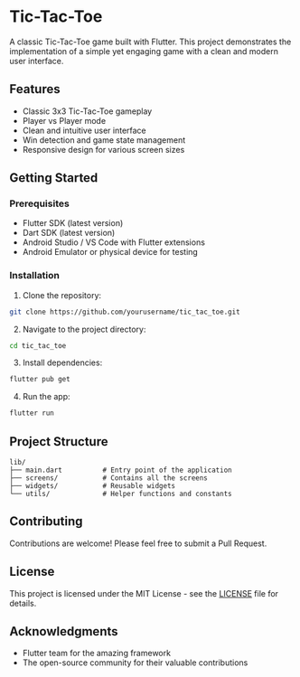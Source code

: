 # Tic-Tac-Toe

A classic Tic-Tac-Toe game built with Flutter. This project demonstrates the implementation of a simple yet engaging game with a clean and modern user interface.

## Features

- Classic 3x3 Tic-Tac-Toe gameplay
- Player vs Player mode
- Clean and intuitive user interface
- Win detection and game state management
- Responsive design for various screen sizes

## Getting Started

### Prerequisites

- Flutter SDK (latest version)
- Dart SDK (latest version)
- Android Studio / VS Code with Flutter extensions
- Android Emulator or physical device for testing

### Installation

1. Clone the repository:
```bash
git clone https://github.com/yourusername/tic_tac_toe.git
```

2. Navigate to the project directory:
```bash
cd tic_tac_toe
```

3. Install dependencies:
```bash
flutter pub get
```

4. Run the app:
```bash
flutter run
```

## Project Structure

```
lib/
├── main.dart          # Entry point of the application
├── screens/           # Contains all the screens
├── widgets/           # Reusable widgets
└── utils/             # Helper functions and constants
```

## Contributing

Contributions are welcome! Please feel free to submit a Pull Request.

## License

This project is licensed under the MIT License - see the [LICENSE](LICENSE) file for details.

## Acknowledgments

- Flutter team for the amazing framework
- The open-source community for their valuable contributions
